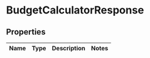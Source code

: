 
# BudgetCalculatorResponse

## Properties
Name | Type | Description | Notes
------------ | ------------- | ------------- | -------------



